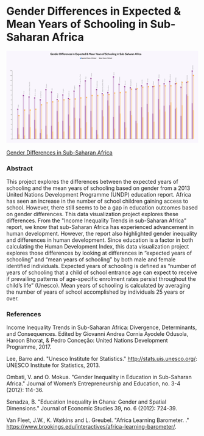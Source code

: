 # Gender Differences in Expected & Mean Years of Schooling in Sub-Saharan Africa

[![GenderEdDif.jpg](https://github.com/hubideal/major_student_one/blob/master/Assignment4/GenderEdDif.jpg?raw=true)](https://hubideal.github.io/educationAfrica/index.html)

[Gender Differences in Sub-Saharan Africa](https://hubideal.github.io/educationAfrica/index.html)

### Abstract
This project explores the differences between the expected years of schooling and the mean years of schooling based on gender from a 2013 United Nations Development Programme (UNDP) education report. Africa has seen an increase in the number of school children gaining access to school.  However, there still seems to be a gap in education outcomes based on gender differences.   This data visualization project explores these differences.  From the "Income Inequality Trends in sub-Saharan Africa" report, we know that sub-Saharan Africa has experienced advancement in human development.  However, the report also highlighted gender inequality and differences in human development.  Since education is a factor in both calculating the Human Development Index, this data visualization project explores those differences by looking at differences in “expected years of schooling” and “mean years of schooling” by both male and female identified individuals.  Expected years of schooling is defined as “number of years of schooling that a child of school entrance age can expect to receive if prevailing patterns of age-specific enrolment rates persist throughout the child’s life” (Unesco).  Mean years of schooling is calculated by averaging the number of years of school accomplished by individuals 25 years or over.  

### References
Income Inequality Trends in Sub-Saharan Africa:  Divergence, Determinants, and Consequences. Edited by Giovanni Andrea Cornia Ayodele Odusola, Haroon Bhorat, & Pedro Conceçåo: United Nations Development Programme, 2017.


Lee, Barro and. "Unesco Institute for Statistics." http://stats.uis.unesco.org/: UNESCO Institute for Statistics, 2013.


Ombati, V. and O. Mokua. "Gender Inequality in Education in Sub-Saharan Africa." Journal of Women’s Entrepreneurship and Education, no. 3-4 (2012): 114-36.


Senadza, B. "Education Inequality in Ghana: Gender and Spatial Dimensions." Journal of Economic Studies 39, no. 6 (2012): 724-39.


Van Fleet, J.W., K. Watkins and L. Greubel. "Africa Learning Barometer.  ."  https://www.brookings.edu/interactives/africa-learning-barometer/.





